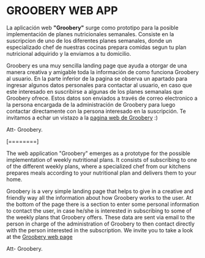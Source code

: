 # GROOBERY WEB APP

La aplicación web **"Groobery"** surge como prototipo para la posible implementación de planes nutricionales semanales. Consiste en la suscripcion de uno de los diferentes planes semanales, donde un especializado chef de nuestras cocinas prepara comidas segun tu plan nutricional adquirido y la enviamos a tu domicilio. 

Groobery es una muy sencilla landing page que ayuda a otorgar de una manera creativa y amigable toda la información de como funciona Groobery al usuario. En la parte inferior de la pagina se observa un apartado para ingresar algunos datos personales para contactar al usuario, en caso que este interesado en suscribirse a algunas de los planes semanalas que Groobery ofrece. Estos datos son enviados a través de correo electronico a la persona encargada de la administración de Groobery para luego contactar directamente con la persona interesado en la suscripción. Te invitamos a echar un vistazo a la [pagina web de Groobery](http://luispedrolira2004.github.io/main.html "pagina web de Groobery")  :)



Att- Groobery.

[========]

The web application "Groobery" emerges as a prototype for the possible implementation of weekly nutritional plans. It consists of subscribing to one of the different weekly plans, where a specialized chef from our kitchens prepares meals according to your nutritional plan and delivers them to your home.

Groobery is a very simple landing page that helps to give in a creative and friendly way all the information about how Groobery works to the user. At the bottom of the page there is a section to enter some personal information to contact the user, in case he/she is interested in subscribing to some of the weekly plans that Groobery offers. These data are sent via email to the person in charge of the administration of Groobery to then contact directly with the person interested in the subscription. We invite you to take a look at the [Groobery web page](http://luispedrolira2004.github.io/main.html "Groobery web page")

Att- Groobery.
